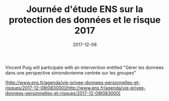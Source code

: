 ﻿---
title: Journée d'étude ENS sur la protection des données et le risque 2017


date: 2017-12-08

fulldate: 08.12.2017


location: Paris, France


event_url: http://www.ens.fr/agenda/vie-privee-donnees-personnelles-et-risques/2017-12-08t083000
---

Vincent Puig will participate with an intervention entitled "Gérer les données dans une perspective simondonienne centrée sur les groupes"

[http://www.ens.fr/agenda/vie-privee-donnees-personnelles-et-risques/2017-12-08t083000](http://www.ens.fr/agenda/vie-privee-donnees-personnelles-et-risques/2017-12-08t083000)